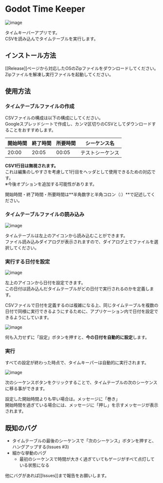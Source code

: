 # Godot Time Keeper

![image](https://user-images.githubusercontent.com/186786/96395845-a6a40880-1200-11eb-8762-5421db6a91cb.png)

タイムキーバーアプリです。  
CSVを読み込んでタイムテーブルを実行します。

## インストール方法

[[Release]]ページから対応したOSのZipファイルをダウンロードしてください。  
Zipファイルを解凍し実行ファイルを起動してください。

## 使用方法

### タイムテーブルファイルの作成

CSVファイルの構成は以下の構成にしてください。  
Googleスプレッドシートで作成し、カンマ区切りのCSVとしてダウンロードすることをおすすめします。

| 開始時間 | 終了時間 | 所要時間 | シーケンス名     |
| -------- | -------- | -------- | ---------------- |
| 20:00    | 20:05    | 00:05    | テストシーケンス |

**CSV1行目は無視されます。**  
これは編集のしやすさを考慮して1行目をヘッダとして使用できるための対応です。  
※今後オプションを追加する可能性があります。

開始時間・終了時間・所要時間は**半角数字と半角コロン（:）**で記述してください。

### タイムテーブルファイルの読み込み

![image](https://user-images.githubusercontent.com/186786/96395284-36e14e00-11ff-11eb-82e5-4e7438da4d0b.png)

タイムテーブルは左上のアイコンから読み込むことができます。  
ファイル読み込みダイアログが表示されますので、ダイアログ上でファイルを選択してください。

### 実行する日付を設定

![image](https://user-images.githubusercontent.com/186786/96395310-4a8cb480-11ff-11eb-9014-071749594955.png)

左上のアイコンから日付を設定できます。  
この日付は読み込んだタイムテーブルがどの日付で実行されるのかを定義します。

CSVファイルで日付を定義するのは複雑になる上、同じタイムテーブルを複数の日付で同様に実行できるようにするために、アプリケーション内で日付を設定できるようにしています。

![image](https://user-images.githubusercontent.com/186786/96395341-5f694800-11ff-11eb-93d1-9f555e8ef749.png)

何も入力せずに「設定」ボタンを押すと、**今の日付を自動的に設定**します。

### 実行

すべての設定が終わった時点で、タイムキーパーは自動的に実行されます。

![image](https://user-images.githubusercontent.com/186786/96395445-a1928980-11ff-11eb-82c3-ba6e22b990f5.png)

次のシーケンスボタンをクリックすることで、タイムテーブルの次のシーケンスに移る事ができます。

設定した開始時間よりも早い場合は。メッセージに「巻き」  
開始時間を過ぎている場合には、メッセージに「押し」を示すメッセージが表示されます。

## 既知のバグ

- タイムテーブルの最後のシーケンスで「次のシーケンス」ボタンを押すと、ハングアップする(Issues #3)
- 細かな挙動のバグ
  - 最初のシーケンスで時間が大きく過ぎていてもゲージがすべて点灯している状態になる

他にバグがあれば[[Issues]]まで報告をお願いします。